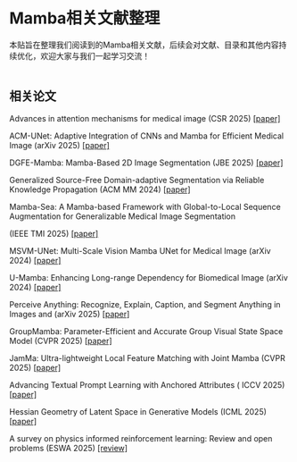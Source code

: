 # Mamba相关文献整理

本贴旨在整理我们阅读到的Mamba相关文献，后续会对文献、目录和其他内容持续优化，欢迎大家与我们一起学习交流！
<br><br>
## 相关论文

 Advances in attention mechanisms for medical image (CSR 2025) [[paper]](https://www.sciencedirect.com/science/article/pii/S1574013724001047)

ACM-UNet: Adaptive Integration of CNNs and Mamba for Efficient Medical Image (arXiv 2025) [[paper]](https://arxiv.org/abs/2505.24481)

DGFE-Mamba: Mamba-Based 2D Image Segmentation (JBE 2025) [[paper]](https://doi.org/10.1007/s42235-025-00711-x)

Generalized Source-Free Domain-adaptive Segmentation via Reliable Knowledge Propagation (ACM MM 2024) [[paper]](https://dl.acm.org/doi/10.1145/3664647.3680567)

Mamba-Sea: A Mamba-based Framework with Global-to-Local Sequence Augmentation for Generalizable Medical Image Segmentation

 (IEEE TMI 2025) [[paper]](http://arxiv.org/abs/2504.17515)

MSVM-UNet: Multi-Scale Vision Mamba UNet for Medical Image (arXiv 2024) [[paper]](http://arxiv.org/abs/2408.13735)

U-Mamba: Enhancing Long-range Dependency for Biomedical Image (arXiv 2024) [[paper]](http://arxiv.org/abs/2401.04722)

Perceive Anything: Recognize, Explain, Caption, and Segment Anything in Images and (arXiv 2025) [[paper]](http://arxiv.org/abs/2506.05302)

GroupMamba: Parameter-Efficient and Accurate Group Visual State Space Model (CVPR 2025) [[paper]](https://arxiv.org/abs/2407.13772v1)

JamMa: Ultra-lightweight Local Feature Matching with Joint Mamba (CVPR 2025) [[paper]](https://arxiv.org/abs/2503.03437)

 Advancing Textual Prompt Learning with Anchored Attributes ( ICCV 2025) [[paper]](https://arxiv.org/abs/2412.09442)

Hessian Geometry of Latent Space in Generative Models (ICML 2025) [[paper]](https://arxiv.org/abs/2506.10632)

A survey on physics informed reinforcement learning: Review and open problems (ESWA 2025) [[review]](https://www.sciencedirect.com/science/article/pii/S0957417425017865)
